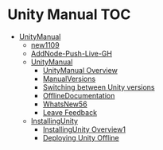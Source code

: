 Unity Manual TOC
================

 - [UnityManual]()
	 - [new1109](new1109.md)
	 - [AddNode-Push-Live-GH](AddNode-Push-Live-GH.md)
	 - [UnityManual]()
		 - [UnityManual Overview](UnityManual_1.md)
		 - [ManualVersions](ManualVersions.md)
		 - [Switching between Unity versions](SwitchingDocumentationVersions.md)
		 - [OfflineDocumentation](OfflineDocumentation.md)
		 - [WhatsNew56](WhatsNew56.md)
		 - [Leave Feedback](LeaveFeedback.md)
	 - [InstallingUnity]()
		 - [InstallingUnity Overview1]()
		 - [Deploying Unity Offline](DeployingUnityOffline.md)


